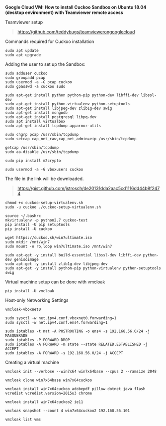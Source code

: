 **Google Cloud VM: How to install Cuckoo Sandbox on Ubuntu 18.04 (desktop environment) with Teamviewer remote access**
 


Teamviewer setup

> https://github.com/teddybugs/teamviewerongooglecloud
 

Commands required for Cuckoo installation

```
sudo apt update
sudo apt upgrade 
```
Adding the user to set up the Sandbox:
```
sudo adduser cuckoo
sudo groupadd pcap
sudo usermod -a -G pcap cuckoo
sudo gpasswd -a cuckoo sudo
```

```
sudo apt-get install python python-pip python-dev libffi-dev libssl-dev
sudo apt-get install python-virtualenv python-setuptools
sudo apt-get install libjpeg-dev zlib1g-dev swig
sudo apt-get install mongodb
sudo apt-get install postgresql libpq-dev
sudo apt install virtualbox
sudo apt-get install tcpdump apparmor-utils

sudo chgrp pcap /usr/sbin/tcpdump
sudo setcap cap_net_raw,cap_net_admin=eip /usr/sbin/tcpdump

getcap /usr/sbin/tcpdump
sudo aa-disable /usr/sbin/tcpdump

sudo pip install m2crypto

sudo usermod -a -G vboxusers cuckoo
```
The file in the link will be downloaded.

> https://gist.github.com/jstrosch/de20131dda2aac5cd1116dd44b8f2474


```
chmod +x cuckoo-setup-virtualenv.sh
sudo -u cuckoo ./cuckoo-setup-virtualenv.sh
```
```
source ~/.bashrc
mkvirtualenv -p python2.7 cuckoo-test
pip install -U pip setuptools
pip install -U cuckoo
```

```
wget https://cuckoo.sh/win7ultimate.iso
sudo mkdir /mnt/win7
sudo mount -o ro,loop win7ultimate.iso /mnt/win7
```
```
sudo apt-get -y install build-essential libssl-dev libffi-dev python-dev genisoimage
sudo apt-get -y install zlib1g-dev libjpeg-dev
sudo apt-get -y install python-pip python-virtualenv python-setuptools swig
```

Virtual machine setup can be done with vmcloak
```
pip install -U vmcloak
```
Host-only Networking  Settings

```
vmcloak-vboxnet0

sudo sysctl -w net.ipv4.conf.vboxnet0.forwarding=1
sudo sysctl -w net.ipv4.conf.ens4.forwarding=1

sudo iptables -t nat -A POSTROUTING -o ens4 -s 192.168.56.0/24 -j MASQUERADE
sudo iptables -P FORWARD DROP
sudo iptables -A FORWARD -m state --state RELATED,ESTABLISHED -j ACCEPT
sudo iptables -A FORWARD -s 192.168.56.0/24 -j ACCEPT
```

Creating a virtual machine

```
vmcloak init --verbose --win7x64 win7x64base --cpus 2 --ramsize 2048

vmcloak clone win7x64base win7x64cuckoo

vmcloak install win7x64cuckoo adobepdf pillow dotnet java flash vcredist vcredist.version=2015u3 chrome

vmcloak install win7x64cuckoo2 ie11

vmcloak snapshot --count 4 win7x64cuckoo2 192.168.56.101

vmcloak list vms
```


